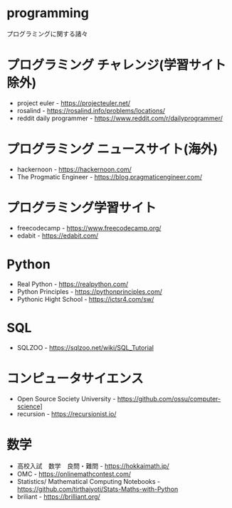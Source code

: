 # programming
プログラミングに関する諸々

# プログラミング チャレンジ(学習サイト除外)
* project euler - https://projecteuler.net/
* rosalind - https://rosalind.info/problems/locations/
* reddit daily programmer - https://www.reddit.com/r/dailyprogrammer/

# プログラミング ニュースサイト(海外)
* hackernoon - https://hackernoon.com/
* The Progmatic Engineer - https://blog.pragmaticengineer.com/

# プログラミング学習サイト
* freecodecamp - https://www.freecodecamp.org/
* edabit - https://edabit.com/

# Python
* Real Python - https://realpython.com/
* Python Principles - https://pythonprinciples.com/
* Pythonic Hight School - https://ictsr4.com/sw/

# SQL
* SQLZOO - https://sqlzoo.net/wiki/SQL_Tutorial

# コンピュータサイエンス
* Open Source Society University - https://github.com/ossu/computer-science]
* recursion - https://recursionist.io/

# 数学
* 高校入試　数学　良問・難問 - https://hokkaimath.jp/
* OMC - https://onlinemathcontest.com/
* Statistics/ Mathematical Computing Notebooks - https://github.com/tirthajyoti/Stats-Maths-with-Python
* briliant - https://brilliant.org/
